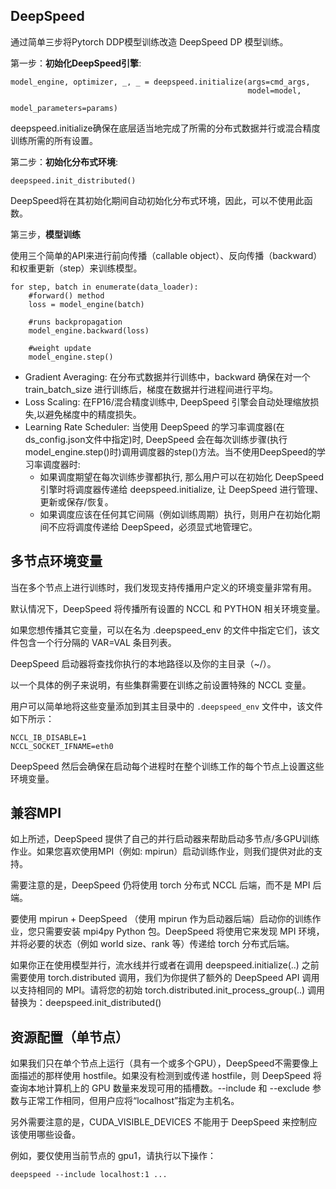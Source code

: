 ## DeepSpeed 

通过简单三步将Pytorch DDP模型训练改造 DeepSpeed DP 模型训练。

第一步：**初始化DeepSpeed引擎**:
```
model_engine, optimizer, _, _ = deepspeed.initialize(args=cmd_args,
                                                     model=model,
                                                     model_parameters=params)
```
deepspeed.initialize确保在底层适当地完成了所需的分布式数据并行或混合精度训练所需的所有设置。



第二步：**初始化分布式环境**:
```
deepspeed.init_distributed()
```

DeepSpeed将在其初始化期间自动初始化分布式环境，因此，可以不使用此函数。


第三步，**模型训练**

使用三个简单的API来进行前向传播（callable object）、反向传播（backward）和权重更新（step）来训练模型。

```
for step, batch in enumerate(data_loader):
    #forward() method
    loss = model_engine(batch)

    #runs backpropagation
    model_engine.backward(loss)

    #weight update
    model_engine.step()
```

- Gradient Averaging: 在分布式数据并行训练中，backward 确保在对一个 train_batch_size 进行训练后，梯度在数据并行进程间进行平均。
- Loss Scaling: 在FP16/混合精度训练中, DeepSpeed 引擎会自动处理缩放损失,以避免梯度中的精度损失。
- Learning Rate Scheduler: 当使用 DeepSpeed 的学习率调度器(在ds_config.json文件中指定)时, DeepSpeed 会在每次训练步骤(执行model_engine.step()时)调用调度器的step()方法。当不使用DeepSpeed的学习率调度器时:
  -  如果调度期望在每次训练步骤都执行, 那么用户可以在初始化 DeepSpeed 引擎时将调度器传递给 deepspeed.initialize, 让 DeepSpeed 进行管理、更新或保存/恢复。
  -  如果调度应该在任何其它间隔（例如训练周期）执行，则用户在初始化期间不应将调度传递给 DeepSpeed，必须显式地管理它。





## 多节点环境变量

当在多个节点上进行训练时，我们发现支持传播用户定义的环境变量非常有用。

默认情况下，DeepSpeed 将传播所有设置的 NCCL 和 PYTHON 相关环境变量。

如果您想传播其它变量，可以在名为 .deepspeed_env 的文件中指定它们，该文件包含一个行分隔的 VAR=VAL 条目列表。

DeepSpeed 启动器将查找你执行的本地路径以及你的主目录（~/）。

以一个具体的例子来说明，有些集群需要在训练之前设置特殊的 NCCL 变量。

用户可以简单地将这些变量添加到其主目录中的 `.deepspeed_env` 文件中，该文件如下所示：
```
NCCL_IB_DISABLE=1
NCCL_SOCKET_IFNAME=eth0
```
DeepSpeed 然后会确保在启动每个进程时在整个训练工作的每个节点上设置这些环境变量。


## 兼容MPI 

如上所述，DeepSpeed 提供了自己的并行启动器来帮助启动多节点/多GPU训练作业。如果您喜欢使用MPI（例如: mpirun）启动训练作业，则我们提供对此的支持。

需要注意的是，DeepSpeed 仍将使用 torch 分布式 NCCL 后端，而不是 MPI 后端。

要使用 mpirun + DeepSpeed （使用 mpirun 作为启动器后端）启动你的训练作业，您只需要安装 mpi4py Python 包。DeepSpeed 将使用它来发现 MPI 环境，并将必要的状态（例如 world size、rank 等）传递给 torch 分布式后端。

如果你正在使用模型并行，流水线并行或者在调用 deepspeed.initialize(..) 之前需要使用 torch.distributed 调用，我们为你提供了额外的 DeepSpeed API 调用以支持相同的 MPI。请将您的初始 torch.distributed.init_process_group(..) 调用替换为：deepspeed.init_distributed()


## 资源配置（单节点）

如果我们只在单个节点上运行（具有一个或多个GPU），DeepSpeed不需要像上面描述的那样使用 hostfile。如果没有检测到或传递 hostfile，则 DeepSpeed 将查询本地计算机上的 GPU 数量来发现可用的插槽数。--include 和 --exclude 参数与正常工作相同，但用户应将“localhost”指定为主机名。

另外需要注意的是，CUDA_VISIBLE_DEVICES 不能用于 DeepSpeed 来控制应该使用哪些设备。

例如，要仅使用当前节点的 gpu1，请执行以下操作：
```
deepspeed --include localhost:1 ...
```
